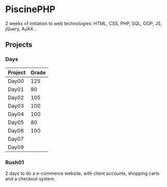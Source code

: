 # PiscinePHP
2 weeks of initiation to web technologies: HTML, CSS, PHP, SQL, OOP, JS, jQuery, AJAX...

## Projects
### Days
| Project | Grade |
|---------|-------|
| Day00   | 125   |
| Day01   | 90    |
| Day02   | 105   |
| Day03   | 100   |
| Day04   | 100   |
| Day05   | 80    |
| Day06   | 100   |
| Day07   |       |
| Day09   |       |

### Rush01
2 days to do a e-commerce website, with client accounts, shopping carts and a checkout system.
